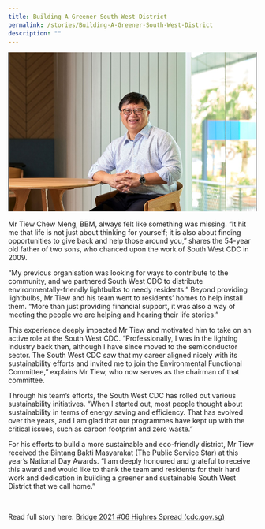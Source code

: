 ```yaml
---
title: Building A Greener South West District
permalink: /stories/Building-A-Greener-South-West-District
description: ""
---
```

![Mr Tiew Chew Meng, BBM](/images/Stories/CM.jpg)

Mr Tiew Chew Meng, BBM, always felt like something was missing. “It hit me that life is not just about thinking for yourself; it is also about finding opportunities to give back and help those around you,” shares the 54-year old father of two sons, who chanced upon the work of South West CDC in 2009.

“My previous organisation was looking for ways to contribute to the community, and we partnered South West CDC to distribute environmentally-friendly lightbulbs to needy residents.” Beyond providing lightbulbs, Mr Tiew and his team went to residents’ homes to help install them. “More than just providing financial support, it was also a way of meeting the people we are helping and hearing their life stories.”

This experience deeply impacted Mr Tiew and motivated him to take on an active role at the South West CDC. “Professionally, I was in the lighting industry back then, although I have since moved to the semiconductor sector. The South West CDC saw that my career aligned nicely with its sustainability efforts and invited me to join the Environmental Functional Committee,” explains Mr Tiew, who now serves as the chairman of that committee.

Through his team’s efforts, the South West CDC has rolled out various sustainability initiatives. “When I started out, most people thought about sustainability in terms of energy saving and efficiency. That has evolved over the years, and I am glad that our programmes have kept up with the critical issues, such as carbon footprint and zero waste.”

For his efforts to build a more sustainable and eco-friendly district, Mr Tiew received the Bintang Bakti Masyarakat (The Public Service Star) at this year’s National Day Awards. “I am deeply honoured and grateful to receive this award and would like to thank the team and residents for their hard work and dedication in building a greener and sustainable South West District that we call home.”

 

Read full story here: [](https://www.cdc.gov.sg/flipbook/southwest/bridge-2021-06/index.html%23p=12)[Bridge 2021 #06 Highres Spread (cdc.gov.sg)](https://www.cdc.gov.sg/flipbook/southwest/bridge-2021-06/index.html#p=12)